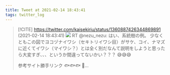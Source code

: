 ```yaml
---
title: Tweet at 2021-02-14 18:43:41
tags: twitter_log
---
```


> [!CITE] https://twitter.com/kaisekiriu/status/1360887426344869891 (2021-02-14 18:43:41)
> ![](https://twitter.com/kaisekiriu/status/1360887426344869891)
> RT @nezu_nezu: はい、系統樹の例。
> 少なくともこの図でヨコヅナイワシ（セキトリイワシ目）がサケ、コイ、ナマズに近くてイワシ（マイワシ？）とは全く別だなんて説明をしようと思ったら大変すぎ、、、というか間違ってないかい？？？
> 😅😅😅
> 
> 参考サイト勝手リンク
> 🐟🐟🐟
> 🌳…
